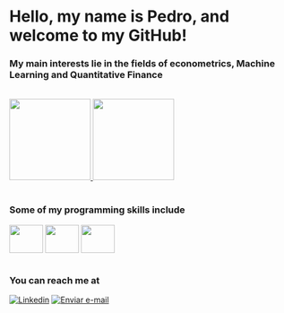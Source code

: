 # Hello, my name is Pedro, and welcome to my GitHub!
<h3> My main interests lie in the fields of econometrics, Machine Learning and Quantitative Finance </h3>
<br>

<div align="">
  <a href="https://github.com/peuserrano">
    <img height="145em" src="https://github-readme-stats.vercel.app/api?username=peuserrano&count_private=true&include_all_commits=true&show_icons=true&theme=dracula&hide_border=false&show_owner=true"/>
    <img height="145em" src="https://github-readme-stats.vercel.app/api/top-langs/?username=peuserrano&theme=dracula&hide_border=false&&layout=compact"/>
  </a>
</div>

<div style="display: inline_block"><br>

<h3>Some of my programming skills include</h3>
  
  <img align="center" height="50" width="60" src="https://cdn.jsdelivr.net/gh/devicons/devicon/icons/python/python-original.svg" />
          
  <img align="center" height="50" width="60" src="https://cdn.jsdelivr.net/gh/devicons/devicon/icons/mysql/mysql-original-wordmark.svg" />
   
  <img align="center" height="50" width="60" src="https://cdn.jsdelivr.net/gh/devicons/devicon/icons/git/git-original.svg" />

</div>

#

<h3>You can reach me at</h3>

[![Linkedin](https://img.shields.io/badge/LinkedIn-0077B5?style=for-the-badge&logo=linkedin&logoColor=white)](https://www.linkedin.com/in/pedro-serrano-476815201/)
<a href="mailto:pserranonascimento@gmail.com">
  <img src="https://img.shields.io/badge/Gmail-FF0000?style=for-the-badge&logo=Gmail&logoColor=white" alt="Enviar e-mail">
</a>


###

